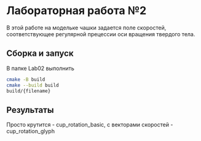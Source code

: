 # Лабораторная работа №2

В этой работе на модельке чашки задается поле скоростей, соответствующее регулярной прецессии оси вращения твердого тела.

## Сборка и запуск

В папке Lab02 выполнить

``` bash
cmake -B build
cmake --build build
build/{filename}
```

## Результаты

Просто крутится - cup_rotation_basic, с векторами скоростей - cup_rotation_glyph
